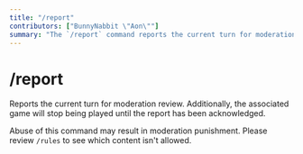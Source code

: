 ```yaml
---
title: "/report"
contributors: ["BunnyNabbit \"Aon\""]
summary: "The `/report` command reports the current turn for moderation review."
---
```

# /report
Reports the current turn for moderation review. Additionally, the associated game will stop being played until the report has been acknowledged.

Abuse of this command may result in moderation punishment. Please review `/rules` to see which content isn't allowed.

